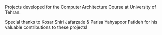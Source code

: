 Projects developed for the Computer Architecture Course at University of Tehran.

Special thanks to Kosar Shiri Jafarzade & Parisa Yahyapoor Fatideh for his valuable contributions to these projects!
